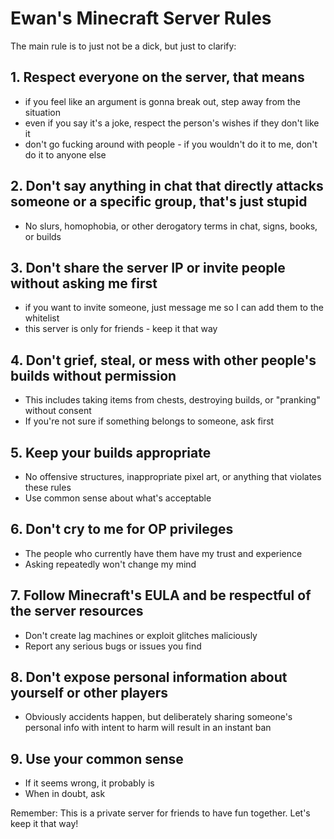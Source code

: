 # Ewan's Minecraft Server Rules

The main rule is to just not be a dick, but just to clarify:

## 1. Respect everyone on the server, that means

- if you feel like an argument is gonna break out, step away from the situation  
- even if you say it's a joke, respect the person's wishes if they don't like it  
- don't go fucking around with people - if you wouldn't do it to me, don't do it to anyone else

## 2. Don't say anything in chat that directly attacks someone or a specific group, that's just stupid

- No slurs, homophobia, or other derogatory terms in chat, signs, books, or builds

## 3. Don't share the server IP or invite people without asking me first

- if you want to invite someone, just message me so I can add them to the whitelist  
- this server is only for friends - keep it that way

## 4. Don't grief, steal, or mess with other people's builds without permission

- This includes taking items from chests, destroying builds, or "pranking" without consent
- If you're not sure if something belongs to someone, ask first

## 5. Keep your builds appropriate

- No offensive structures, inappropriate pixel art, or anything that violates these rules
- Use common sense about what's acceptable

## 6. Don't cry to me for OP privileges

- The people who currently have them have my trust and experience
- Asking repeatedly won't change my mind

## 7. Follow Minecraft's EULA and be respectful of the server resources

- Don't create lag machines or exploit glitches maliciously
- Report any serious bugs or issues you find

## 8. Don't expose personal information about yourself or other players

- Obviously accidents happen, but deliberately sharing someone's personal info with intent to harm will result in an instant ban

## 9. Use your common sense

- If it seems wrong, it probably is
- When in doubt, ask

Remember: This is a private server for friends to have fun together. Let's keep it that way!
